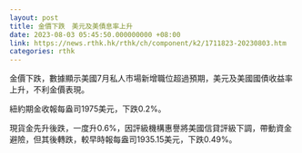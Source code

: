 ```yaml
---
layout: post
title: 金價下跌　美元及美債息率上升
date: 2023-08-03 05:45:50.000000000 +08:00
link: https://news.rthk.hk/rthk/ch/component/k2/1711823-20230803.htm
categories: rthk
---
```


金價下跌，數據顯示美國7月私人市場新增職位超過預期，美元及美國國債收益率上升，不利金價表現。

紐約期金收報每盎司1975美元，下跌0.2%。

現貨金先升後跌，一度升0.6%，因評級機構惠譽將美國信貸評級下調，帶動資金避險，但其後轉跌，較早時報每盎司1935.15美元，下跌0.49%。

